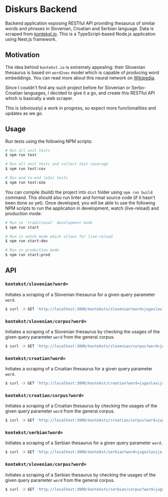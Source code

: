 # Diskurs Backend

Backend application exposing RESTful API providing thesaurus of similar words and phrases in Slovenian, Croatian and
Serbian language. Data is scraped from [kontekst.io](https://www.kontekst.io/). This is a TypeScript-based Node.js
application using Nest.js framework.

## Motivation

The idea behind `kontekst.io` is extremely appealing: their Slovenian thesaurus is based on `word2vec` model which is
capable of producing word embeddings. You can read more about this neural network on
[Wikipedia](https://en.wikipedia.org/wiki/Word2vec).

Since I couldn't find any such project before for Slovenian or Serbo-Croatian languages, I decided to give it a go, and
create this RESTful API which is basically a web scraper.

This is (obviously) a work in progress, so expect more functionalities and updates as we go.

## Usage

Run tests using the following NPM scripts:

```bash
# Run all unit tests
$ npm run test

# Run all unit tests and collect test coverage
$ npm run test:cov

# Run end-to-end (e2e) tests
$ npm run test:e2e
```

You can compile (build) the project into `dist` folder using `npm run build` command. This should also run linter and
format source code (if it hasn't been done so yet). Once developed, you will be able to use the following NPM scripts to
run the application in development, watch (live-reload) and production mode:

```bash
# Run in 'traditional' development mode
$ npm run start

# Run in watch mode which allows for live-reload
$ npm run start:dev

# Run in production mode
$ npm run start:prod
```

## API

### `kontekst/slovenian?word=`

Initiates a scraping of a Slovenian thesaurus for a given query parameter `word`.

```bash
$ curl -X GET 'http://localhost:3000/konteksts/slovenian?word=jugoslavija'
```

### `kontekst/slovenian/corpus?word=`

Initiates a scraping of a Slovenian thesaurus by checking the usages of the given query parameter `word` from the general
corpus.

```bash
$ curl -X GET 'http://localhost:3000/konteksts/slovenian/corpus?word=jugoslavija'
```

### `kontekst/croatian?word=`

Initiates a scraping of a Croatian thesaurus for a given query parameter `word`.

```bash
$ curl -X GET 'http://localhost:3000/kontekst/croatian?word=jugoslavija'
```

### `kontekst/croatian/corpus?word=`

Initiates a scraping of a Croatian thesaurus by checking the usages of the given query parameter `word` from the general
corpus.

```bash
$ curl -X GET 'http://localhost:3000/konteksts/croatian/corpus?word=jugoslavija'
```

### `kontekst/serbian?word=`

Initiates a scraping of a Serbian thesaurus for a given query parameter `word`.

```bash
$ curl -X GET 'http://localhost:3000/kontekst/serbian?word=jugoslavija'
```

### `kontekst/slovenian/corpus?word=`

Initiates a scraping of a Serbian thesaurus by checking the usages of the given query parameter `word` from the general
corpus.

```bash
$ curl -X GET 'http://localhost:3000/konteksts/serbian/corpus?word=jugoslavija'
```